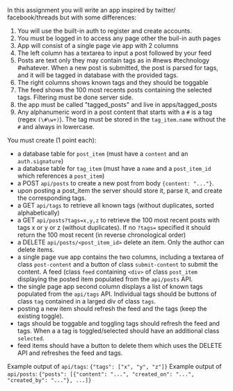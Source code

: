 In this assignment you will write an app inspired by twitter/ facebook/threads but with some differences:
1) You will use the built-in auth to register and create accounts.
2) You must be logged in to access any page other the buil-in auth pages
3) App will consist of a single page vie app with 2 columns
4) The left column has a textarea to input a post followed by your feed
5) Posts are text only they may contain tags as in #news #technology #whatever. When a new post is submitted, the post is parsed for tags, and it will be tagged in database with the provided tags.
6) The right columns shows known tags and they should be toggable
7) The feed shows the 100 most recents posts containing the selected tags. Filtering must be done server side.
8) the app must be called "tagged_posts" and live in apps/tagged_posts
9) Any alphanumeric word in a post content that starts with a ``#`` is a tag (regex ``(\#\w+)``). The tag must be stored in the ``tag_item.name`` without the ``#`` and always in lowercase.

You must create (1 point each):

- a database table for ``post_item`` (must have a ``content`` and an ``auth.signature``)
- a database table for ``tag_item`` (must have a ``name`` and a ``post_item_id`` which references a ``post_item``)
- a POST ``api/posts`` to create a new post from body ``{content: "..."}``.
- upon posting a post_item the server should store it, parse it, and create the corresponding tags.
- a GET ``api/tags`` to retrieve all known tags (without duplicates, sorted alphabetically)
- a GET ``api/posts?tags=x,y,z`` to retrieve the 100 most recent posts with tags x or y or z (without duplicates). If no ``?tags=`` specified it should return the 100 most recent (in reverse chronological order)
- a DELETE ``api/posts/<post_item_id>`` delete an item. Only the author can delete items.
- a single page vue app contains the two columns, including a textarea of class ``post-content`` and a button of class ``submit-content`` to submit the content. A feed (class ``feed`` containing ``<div>`` of class ``post_item`` displaying the posted item populated from the ``api/posts`` API.
- the single page app second column displays a list of known tags populated from the ``api/tags`` API. Individual tags should be buttons of class ``tag`` contained in a larged div of class ``tags``.
- posting a new item should refresh the feed and the tags (keep the existing toggle).
- tags should be toggable and toggling tags should refresh the feed and tags. When a a tag is toggled/selected should have an additional class ``selected``.
- feed items should have a button to delete them which uses the DELETE API and refreshes the feed and tags.

Example output of ``api/tags``: ``{"tags": ["x", "y", "z"]}``
Example output of ``api/posts``: ``{"posts": [{"content": "...", "created_on": "...", "created_by": "..."}, ...]}``
